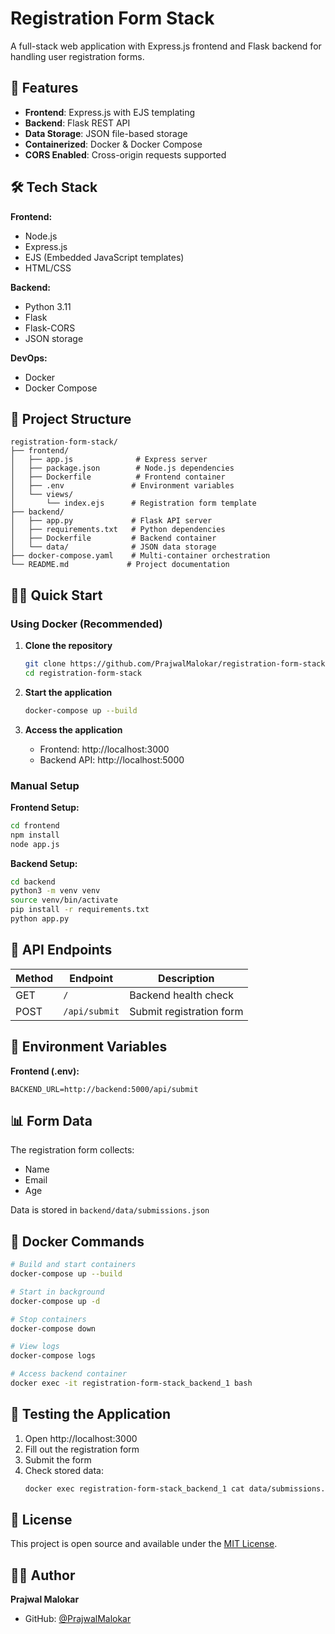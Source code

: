 # Registration Form Stack

A full-stack web application with Express.js frontend and Flask backend for handling user registration forms.

## 🚀 Features

- **Frontend**: Express.js with EJS templating
- **Backend**: Flask REST API
- **Data Storage**: JSON file-based storage
- **Containerized**: Docker & Docker Compose
- **CORS Enabled**: Cross-origin requests supported

## 🛠️ Tech Stack

**Frontend:**
- Node.js
- Express.js
- EJS (Embedded JavaScript templates)
- HTML/CSS

**Backend:**
- Python 3.11
- Flask
- Flask-CORS
- JSON storage

**DevOps:**
- Docker
- Docker Compose

## 📁 Project Structure

```
registration-form-stack/
├── frontend/
│   ├── app.js              # Express server
│   ├── package.json        # Node.js dependencies
│   ├── Dockerfile          # Frontend container
│   ├── .env               # Environment variables
│   └── views/
│       └── index.ejs      # Registration form template
├── backend/
│   ├── app.py             # Flask API server
│   ├── requirements.txt   # Python dependencies
│   ├── Dockerfile         # Backend container
│   └── data/              # JSON data storage
├── docker-compose.yaml    # Multi-container orchestration
└── README.md             # Project documentation
```

## 🏃‍♂️ Quick Start

### Using Docker (Recommended)

1. **Clone the repository**
   ```bash
   git clone https://github.com/PrajwalMalokar/registration-form-stack.git
   cd registration-form-stack
   ```

2. **Start the application**
   ```bash
   docker-compose up --build
   ```

3. **Access the application**
   - Frontend: http://localhost:3000
   - Backend API: http://localhost:5000

### Manual Setup

**Frontend Setup:**
```bash
cd frontend
npm install
node app.js
```

**Backend Setup:**
```bash
cd backend
python3 -m venv venv
source venv/bin/activate
pip install -r requirements.txt
python app.py
```

## 📝 API Endpoints

| Method | Endpoint | Description |
|--------|----------|-------------|
| GET | `/` | Backend health check |
| POST | `/api/submit` | Submit registration form |

## 🔧 Environment Variables

**Frontend (.env):**
```env
BACKEND_URL=http://backend:5000/api/submit
```

## 📊 Form Data

The registration form collects:
- Name
- Email
- Age

Data is stored in `backend/data/submissions.json`

## 🐳 Docker Commands

```bash
# Build and start containers
docker-compose up --build

# Start in background
docker-compose up -d

# Stop containers
docker-compose down

# View logs
docker-compose logs

# Access backend container
docker exec -it registration-form-stack_backend_1 bash
```


## 🧪 Testing the Application

1. Open http://localhost:3000
2. Fill out the registration form
3. Submit the form
4. Check stored data:
   ```bash
   docker exec registration-form-stack_backend_1 cat data/submissions.json
   ```



## 📜 License

This project is open source and available under the [MIT License](LICENSE).

## 👨‍💻 Author

**Prajwal Malokar**
- GitHub: [@PrajwalMalokar](https://github.com/PrajwalMalokar)

